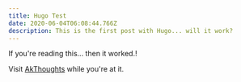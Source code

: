 ```yaml
---
title: Hugo Test
date: 2020-06-04T06:08:44.766Z
description: This is the first post with Hugo... will it work?
---
```

If you're reading this... then it worked.!

Visit [AkThoughts](https://akthoughts.net) while you're at it.